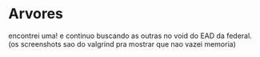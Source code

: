 # Arvores

encontrei uma! e continuo buscando as outras no void do EAD da federal. (os screenshots sao do valgrind pra mostrar que nao vazei memoria)

